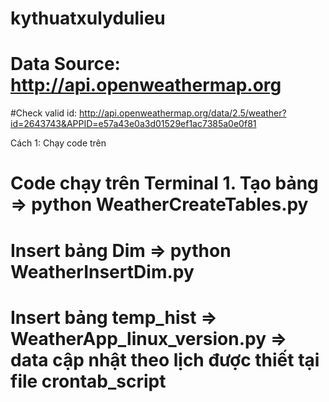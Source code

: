 # kythuatxulydulieu
# Data Source: http://api.openweathermap.org

#Check valid id: http://api.openweathermap.org/data/2.5/weather?id=2643743&APPID=e57a43e0a3d01529ef1ac7385a0e0f81

Cách 1: Chạy code trên 
# Code chạy trên Terminal 1. Tạo bảng => python WeatherCreateTables.py
# Insert bảng Dim => python WeatherInsertDim.py
# Insert bảng temp_hist => WeatherApp_linux_version.py => data cập nhật theo lịch được thiết  tại file crontab_script
